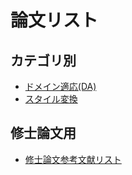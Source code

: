 # 論文リスト
## カテゴリ別
- [ドメイン適応(DA)](https://github.com/hori-ten/papers/blob/main/categories/domain_adaptation/DA_papers.md)
- [スタイル変換](https://github.com/hori-ten/papers/blob/main/categories/Style%20Transfer/ST_papers.md)

## 修士論文用
- [修士論文参考文献リスト](https://github.com/hori-ten/papers/blob/main/categories/domain_adaptation/DA_papers.md)
